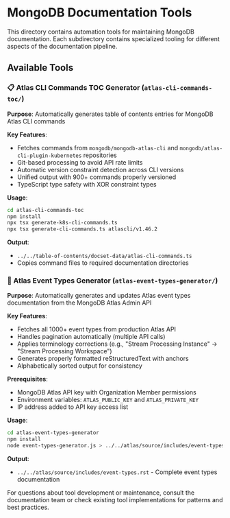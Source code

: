 # MongoDB Documentation Tools

This directory contains automation tools for maintaining MongoDB documentation. Each subdirectory contains specialized tooling for different aspects of the documentation pipeline.

## Available Tools

### 📋 Atlas CLI Commands TOC Generator (`atlas-cli-commands-toc/`)

**Purpose**: Automatically generates table of contents entries for MongoDB Atlas CLI commands

**Key Features**:
- Fetches commands from `mongodb/mongodb-atlas-cli` and `mongodb/atlas-cli-plugin-kubernetes` repositories
- Git-based processing to avoid API rate limits
- Automatic version constraint detection across CLI versions
- Unified output with 900+ commands properly versioned
- TypeScript type safety with XOR constraint types

**Usage**:
```bash
cd atlas-cli-commands-toc
npm install
npx tsx generate-k8s-cli-commands.ts
npx tsx generate-cli-commands.ts atlascli/v1.46.2
```

**Output**:
- `../../table-of-contents/docset-data/atlas-cli-commands.ts`
- Copies command files to required documentation directories

### 🔔 Atlas Event Types Generator (`atlas-event-types-generator/`)

**Purpose**: Automatically generates and updates Atlas event types documentation from the MongoDB Atlas Admin API

**Key Features**:
- Fetches all 1000+ event types from production Atlas API
- Handles pagination automatically (multiple API calls)
- Applies terminology corrections (e.g., "Stream Processing Instance" → "Stream Processing Workspace")
- Generates properly formatted reStructuredText with anchors
- Alphabetically sorted output for consistency

**Prerequisites**:
- MongoDB Atlas API key with Organization Member permissions
- Environment variables: `ATLAS_PUBLIC_KEY` and `ATLAS_PRIVATE_KEY`
- IP address added to API key access list

**Usage**:
```bash
cd atlas-event-types-generator
npm install
node event-types-generator.js > ../../atlas/source/includes/event-types.rst
```

**Output**:
- `../../atlas/source/includes/event-types.rst` - Complete event types documentation


For questions about tool development or maintenance, consult the documentation team or check existing tool implementations for patterns and best practices.

